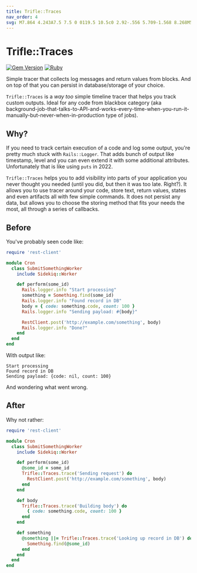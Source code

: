 ```yaml
---
title: Trifle::Traces
nav_order: 4
svg: M7.864 4.243A7.5 7.5 0 0119.5 10.5c0 2.92-.556 5.709-1.568 8.268M5.742 6.364A7.465 7.465 0 004.5 10.5a7.464 7.464 0 01-1.15 3.993m1.989 3.559A11.209 11.209 0 008.25 10.5a3.75 3.75 0 117.5 0c0 .527-.021 1.049-.064 1.565M12 10.5a14.94 14.94 0 01-3.6 9.75m6.633-4.596a18.666 18.666 0 01-2.485 5.33
---
```


# Trifle::Traces

[![Gem Version](https://badge.fury.io/rb/trifle-traces.svg)](https://rubygems.org/gems/trifle-traces)
[![Ruby](https://github.com/trifle-io/trifle-traces/workflows/Ruby/badge.svg?branch=main)](https://github.com/trifle-io/trifle-traces)

Simple tracer that collects log messages and return values from blocks. And on top of that you can persist in database/storage of your choice.

`Trifle::Traces` is a _way too_ simple timeline tracer that helps you track custom outputs. Ideal for any code from blackbox category (aka background-job-that-talks-to-API-and-works-every-time-when-you-run-it-manually-but-never-when-in-production type of jobs).

## Why?

If you need to track certain execution of a code and log some output, you're pretty much stuck with `Rails::Logger`. That adds bunch of output like timestamp, level and you can even extend it with some additional attributes. Unfortunately that is like using `puts` in 2022.

`Trifle::Traces` helps you to add visibility into parts of your application you never thought you needed (until you did, but then it was too late. Right?). It allows you to use tracer around your code, store text, return values, states and even artifacts all with few simple commands. It does not persist any data, but allows you to choose the storing method that fits your needs the most, all through a series of callbacks.

## Before
You've probably seen code like:

```ruby
require 'rest-client'

module Cron
  class SubmitSomethingWorker
    include Sidekiq::Worker

    def perform(some_id)
      Rails.logger.info "Start processing"
      something = Something.find(some_id)
      Rails.logger.info "Found record in DB"
      body = { code: something.code, count: 100 }
      Rails.logger.info "Sending payload: #{body}"

      RestClient.post('http://example.com/something', body)
      Rails.logger.info "Done?"
    end
  end
end
```

With output like:

```
Start processing
Found record in DB
Sending payload: {code: nil, count: 100}
```

And wondering what went wrong.

## After
Why not rather:

```ruby
require 'rest-client'

module Cron
  class SubmitSomethingWorker
    include Sidekiq::Worker

    def perform(some_id)
      @some_id = some_id
      Trifle::Traces.trace('Sending request') do
        RestClient.post('http://example.com/something', body)
      end
    end

    def body
      Trifle::Traces.trace('Building body') do
        { code: something.code, count: 100 }
      end
    end

    def something
      @something ||= Trifle::Traces.trace('Looking up record in DB') do
        Something.find(@some_id)
      end
    end
  end
end
```
